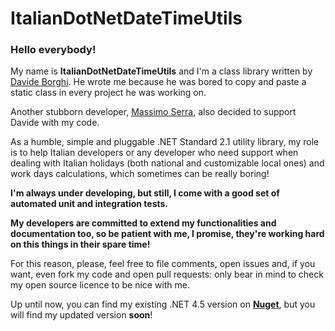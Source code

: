 # ItalianDotNetDateTimeUtils

### Hello everybody!

My name is __ItalianDotNetDateTimeUtils__ and I'm a class library written by [Davide Borghi](https://www.linkedin.com/in/davide-borghi-87364014a/). 
He wrote me because he was bored to copy and paste a static class in every project he was working on.

Another stubborn developer, [Massimo Serra](https://www.linkedin.com/in/massimo-serra/), also decided to support Davide with my code.

As a humble, simple and pluggable .NET Standard 2.1 utility library, my role is to help Italian developers or any developer who need support when dealing with Italian holidays (both national and customizable local ones) and work days calculations, which sometimes can be really boring!

**I'm always under developing, but still, I come with a good set of automated unit and integration tests.**

**My developers are committed to extend my functionalities and documentation too, so be patient with me, I promise, they're working hard on this things in their spare time!**

For this reason, please, feel free to file comments, open issues and, if you want, even fork my code and open pull requests: only bear in mind to check my open source licence to be nice with me.

Up until now, you can find my existing .NET 4.5 version on **[Nuget](https://www.nuget.org/packages/DavideBorghi.ItalianDotNetDateTimeUtils/)**, but you will find my updated version **soon**!
